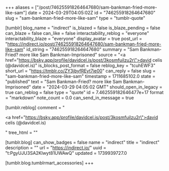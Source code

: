+++
aliases = ["/post/746255918264647680/sam-bankman-fried-more-like-sam"]
date = 2024-03-29T04:05:02Z
id = "746255918264647680"
slug = "sam-bankman-fried-more-like-sam"
type = "tumblr-quote"

[tumblr]
blog_name = "indirect"
is_blazed = false
is_blaze_pending = false
can_blaze = false
can_like = false
interactability_reblog = "everyone"
interactability_blaze = "everyone"
display_avatar = true
post_url = "https://indirect.io/post/746255918264647680/sam-bankman-fried-more-like-sam"
id_string = "746255918264647680"
summary = "Sam Bankman-Fried? more like Sam Bankman-Imprisoned"
source = "<a href=\"https://bsky.app/profile/davidcel.is/post/3kosmfuilzu2r\">david celis (@davidcel.is)</a>"
is_blocks_post_format = false
reblog_key = "tcuhEWF3"
short_url = "https://tmblr.co/ZY3jbyfREyt7ie00"
can_reply = false
slug = "sam-bankman-fried-more-like-sam"
timestamp = 1711685102.0
state = "published"
text = "Sam Bankman-Fried? more like Sam Bankman-Imprisoned"
date = "2024-03-29 04:05:02 GMT"
should_open_in_legacy = true
can_reblog = false
type = "quote"
id = 7.462559182646477e+17
format = "markdown"
note_count = 0.0
can_send_in_message = true

[tumblr.reblog]
comment = "<p><a href=\"https://bsky.app/profile/davidcel.is/post/3kosmfuilzu2r\">david celis (@davidcel.is)</a></p>"
tree_html = ""

[tumblr.blog]
can_show_badges = false
name = "indirect"
title = "indirect"
description = ""
url = "https://indirect.io/"
uuid = "t:PgyUJU3SA2Klwyt81UWAwQ"
updated = 1739939727.0

[tumblr.blog.tumblrmart_accessories]
+++
